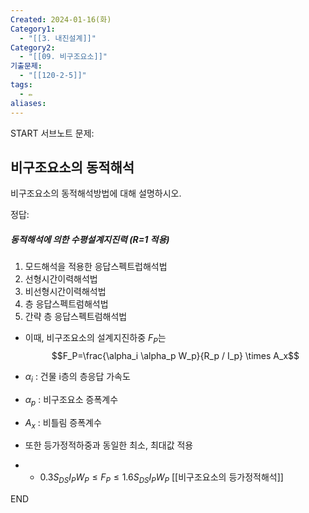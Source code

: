 ```yaml
---
Created: 2024-01-16(화)
Category1:
  - "[[3. 내진설계]]"
Category2:
  - "[[09. 비구조요소]]"
기출문제:
  - "[[120-2-5]]"
tags:
  - ✏️
aliases:
---
```

START
서브노트
문제:  
## 비구조요소의 동적해석

비구조요소의 동적해석방법에 대해 설명하시오.

정답: 

##### 동적해석에 의한 수평설계지진력 (R=1 적용)
1. 모드해석을 적용한 응답스펙트럽해석법
2. 선형시간이력해석법
3. 비선형시간이력해석법
4. 층 응답스펙트럼해석법
5. 간략 층 응답스펙트럼해석법
- 이때, 비구조요소의 설계지진하중 $F_P$는 $$F_P=\frac{\alpha_i \alpha_p W_p}{R_p / I_p} \times A_x$$
- $\alpha_i$ : 건물 i층의 층응답 가속도 
- $\alpha_p$ : 비구조요소 증폭계수
- $A_x$ : 비틀림 증폭계수

- 또한 등가정적하중과 동일한 최소, 최대값 적용
- - $0.3S_{DS}I_PW_P \leq F_P \leq 1.6S_{DS}I_PW_P$
[[비구조요소의 등가정적해석]]
<!--ID: 1705381840741-->
END